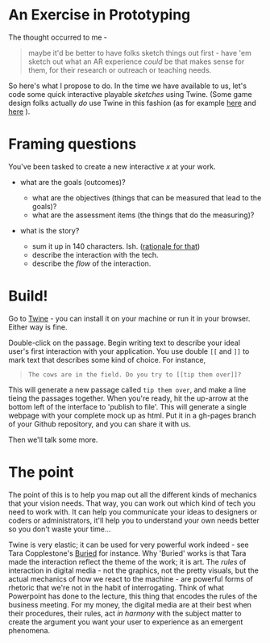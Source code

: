 # An Exercise in Prototyping

The thought occurred to me - 

> maybe it'd be better to have folks sketch things out first - have 'em sketch out what an AR experience _could_ be that makes sense for them, for their research or outreach or teaching needs.

So here's what I propose to do. In the time we have available to us, let's code some quick interactive playable _sketches_ using Twine. (Some game design folks actually _do_ use Twine in this fashion (as for example [here](http://gersande.com/twine-as-a-prototyping-tool/) and [here](http://www.sibylmoon.com/twine-as-a-prototyping-tool/) ). 

# Framing questions

You've been tasked to create a new interactive _x_ at your work. 

- what are the goals (outcomes)?  
    - what are the objectives (things that can be measured that lead to the goals)?
    - what are the assessment items (the things that do the measuring)?
	
- what is the story?
    - sum it up in 140 characters. Ish. ([rationale for that](http://epress.trincoll.edu/webwriting/chapter/graham/)) 
    - describe the interaction with the tech. 
    - describe the _flow_ of the interaction.
    
# Build!

Go to [Twine](http://twinery.org/2/#stories) - you can install it on your machine or run it in your browser. Either way is fine.

Double-click on the passage. Begin writing text to describe your ideal user's first interaction with your application. You use double `[[` and `]]` to mark text that describes some kind of choice. For instance,

> `The cows are in the field. Do you try to [[tip them over]]?`

This will generate a new passage called `tip them over`, and make a line tieing the passages together. When you're ready, hit the up-arrow at the bottom left of the interface to 'publish to file'. This will generate a single webpage with your complete mock up as html. Put it in a gh-pages branch of your Github repository, and you can share it with us.

Then we'll talk some more.

# The point

The point of this is to help you map out all the different kinds of mechanics that your vision needs. That way, you can work out which kind of tech you need to work with. It can help you communicate your ideas to designers or coders or administrators, it'll help you to understand your own needs better so you don't waste your time... 

Twine is very elastic; it can be used for very powerful work indeed - see Tara Copplestone's [Buried](http://taracopplestone.co.uk/buried.html) for instance. Why 'Buried' works is that Tara made the interaction reflect the theme of the work; it is art. The *rules* of interaction in digital media - not the graphics, not the pretty visuals, but the actual mechanics of how we react to the machine - are powerful forms of rhetoric that we're not in the habit of interrogating. Think of what Powerpoint has done to the lecture, this thing that encodes the rules of the business meeting. For my money, the digital media are at their best when their procedures, their rules, act _in harmony_ with the subject matter to create the argument you want your user to experience as an emergent phenomena. 
    
